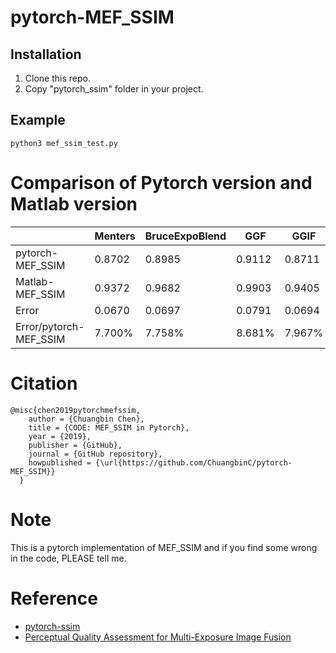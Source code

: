 # pytorch-MEF_SSIM

## Installation
1. Clone this repo.
2. Copy "pytorch_ssim" folder in your project.

## Example
```
python3 mef_ssim_test.py
```

# Comparison of Pytorch version and Matlab version						
|                  | Menters | BruceExpoBlend | GGF     | GGIF    | Raman   | Times    |
| ---------------- | ------- | -------------- | ------- | ------- | ------- | -------- |
| pytorch-MEF_SSIM | 0.8702  | 0.8985         | 0.9112  | 0.8711  | 0.8654  | ~ 1s  |
| Matlab-MEF_SSIM  | 0.9372  | 0.9682         | 0.9903  | 0.9405  | 0.9283  | 60s ~ 80s|
| Error            | 0.0670  | 0.0697         | 0.0791  | 0.0694  | 0.0629  |          |
| Error/pytorch-MEF_SSIM                 | 7.700%  | 7.758%         | 8.681%  | 7.967%  | 7.269%  |          |

# Citation
```
@misc{chen2019pytorchmefssim,
    author = {Chuangbin Chen},
    title = {CODE: MEF_SSIM in Pytorch},
    year = {2019},
    publisher = {GitHub},
    journal = {GitHub repository},
    howpublished = {\url{https://github.com/ChuangbinC/pytorch-MEF_SSIM}}
  }
```
# Note
This is a pytorch implementation of MEF_SSIM and if you find some wrong in the code, PLEASE tell me.
# Reference
+ [pytorch-ssim](https://github.com/Po-Hsun-Su/pytorch-ssim)
+ [Perceptual Quality Assessment for Multi-Exposure Image Fusion](https://ece.uwaterloo.ca/~k29ma/papers/15_TIP_MEF.pdf)
